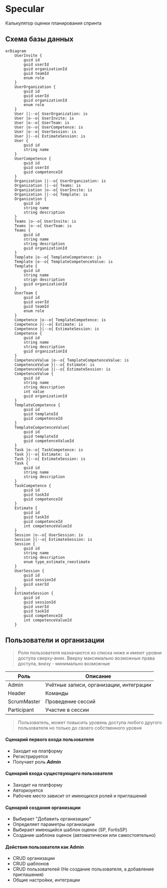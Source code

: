 # Specular
Калькулятор оценки планирования спринта

## Схема базы данных
```mermaid
erDiagram
    UserInvite {
        guid id
        guid userId
        guid organizationId
        guid teamId
        enum role
    }
    UserOrganization {
        guid id
        guid userId
        guid organizationId
        enum role
    }
    User ||--o{ UserOrganization: is
    User |o--o{ UserInvite: is
    User |o--o{ UserTeam: is
    User |o--o{ UserCompetence: is
    User |o--o{ UserSession: is
    User }|--o{ EstimateSession: is
    User {
        guid id
        string name
    }
    UserCompetence {
        guid id
        guid userId
        guid competenceId
    }
    Organization ||--o{ UserOrganization: is
    Organization ||--o{ Teams: is
    Organization |o--o{ UserInvite: is
    Organization ||--o{ Template: is
    Organization {
        guid id
        string name
        string description
    }
    Teams |o--o{ UserInvite: is
    Teams |o--o{ UserTeam: is
    Teams {
        guid id
        string name
        string description
        guid organizationId
    }
    Template |o--o{ TemplateCompetence: is
    Template |o--o{ TemplateCompetenceValue: is
    Template {
        guid id
        string name
        strign description
        guid organizationId
    }
    UserTeam {
        guid id
        guid userId
        guid teamId
        enum role
    }
    Competence |o--o{ TemplateCompetence: is
    Competence }|--o{ Estimate: is
    Competence }|--o{ EstimateSession: is
    Competence {
        guid id
        string name
        string description
        guid organizationId
    }
    CompetenceValue |o--o{ TemplateCompetenceValue: is
    CompetenceValue }|--o{ Estimate: is
    CompetenceValue }|--o{ EstimateSession: is
    CompetenceValue {
        guid id
        string name
        string description
        int value
        guid organizationId
    }
    TemplateCompetence {
        guid id
        guid templateId
        guid competenceId
    }
    TemplateCompetenceValue{
        guid id
        guid templateId
        guid competenceValueId
    }
    Task |o--o{ TaskCompetence: is
    Task }|--o{ Estimate: is
    Task }|--o{ EstimateSession: is
    Task {
        guid id
        string name
        string description
    }
    TaskCompetence {
        guid id
        guid taskId
        guid competenceId
    }
    Estimate {
        guid id
        guid taskId
        guid competenceId
        int competenceValueId
    }
    Session |o--o{ UserSession: is
    Session }|--o{ EstimateSession: is
    Session {
        guid id
        string name
        string description
        enum type_estimate_reestimate
    }
    UserSession {
        guid id
        guid sessionId
        guid userId
    }
    EstimateSession {
        guid id
        guid sessionId
        guid userId
        guid taskId
        guid competenceId
        int competenceValueId
    }
```

## Пользователи и организации
> Роли пользователя назначаются из списка ниже и имеют уровни доступа сверху-вних. Вверху максимально возможные права доступа, внизу - минимально возможные

| Роль        | Описание                                |
|-------------|-----------------------------------------|
| Admin       | Учётные записи, организации, интеграции |
| Header      | Команды                                 |
| ScrumMaster | Проведение сессий                       |
| Participant | Участие в сессии                        |

> Пользователь, может повысить уровень доступа любого другого пользователя но только до своего собственного уровня

#### Сценарий первого входа пользователя

- Заходит на платформу
- Регистрируется
- Получает роль **_Admin_**

#### Сценарий входа существующего пользователя

- Заходит на платформу
- Авторизуется
- Рабочее место зависит от имеющихся ролей и приглашений

#### Сценарий создания организации

- Выбирает "Добавить организацию"
- Определяет параметры организиции
- Выбирает имеющийся шаблон оценок (SP, FortisSP)
- Создание шаблона оценок (автоматически или самостоятельно)

#### Действия пользователя как Admin

- CRUD организации
- CRUD шаблонов
- CRUD пользователей (Не создание пользователя, а добавление приглашения)
- Общие настройки, интеграции
